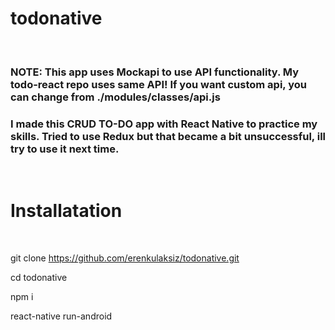 # todonative

<br/>

### NOTE: This app uses Mockapi to use API functionality. My todo-react repo uses same API! If you want custom api, you can change from ./modules/classes/api.js

### I made this CRUD TO-DO app with React Native to practice my skills. Tried to use Redux but that became a bit unsuccessful, ill try to use it next time.

<br/>

# Installatation

<br/>

git clone https://github.com/erenkulaksiz/todonative.git

cd todonative

npm i

react-native run-android
